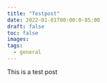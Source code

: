 ```yaml
---
title: "Testpost"
date: 2022-01-01T00:00:0-05:00
draft: false
toc: false
images:
tags:
  - general
---
```


This is a test post
